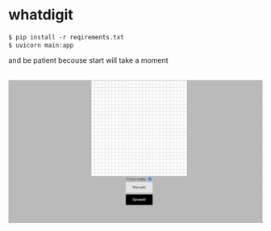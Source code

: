 # whatdigit

```
$ pip install -r reqirements.txt
$ uvicorn main:app
```
and be patient becouse start will take a moment
<br><br>

<img src='docs/digit.gif'>
